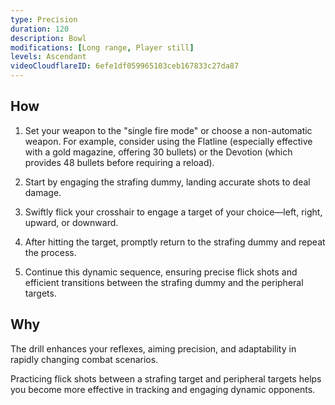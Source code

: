 ```yaml
---
type: Precision
duration: 120
description: Bowl
modifications: [Long range, Player still]
levels: Ascendant
videoCloudflareID: 6efe1df059965103ceb167833c27da87
---
```


## How

1. Set your weapon to the "single fire mode" or choose a non-automatic weapon. For example, consider using the Flatline (especially effective with a gold magazine, offering 30 bullets) or the Devotion (which provides 48 bullets before requiring a reload).

2. Start by engaging the strafing dummy, landing accurate shots to deal damage.

3. Swiftly flick your crosshair to engage a target of your choice—left, right, upward, or downward.

4. After hitting the target, promptly return to the strafing dummy and repeat the process.

5. Continue this dynamic sequence, ensuring precise flick shots and efficient transitions between the strafing dummy and the peripheral targets.

## Why

The drill enhances your reflexes, aiming precision, and adaptability in rapidly changing combat scenarios.

Practicing flick shots between a strafing target and peripheral targets helps you become more effective in tracking and engaging dynamic opponents.
